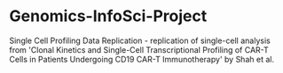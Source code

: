 # Genomics-InfoSci-Project
Single Cell Profiling Data Replication - replication of single-cell analysis from 'Clonal Kinetics and Single-Cell Transcriptional Profiling of CAR-T Cells in Patients Undergoing CD19 CAR-T Immunotherapy' by Shah et al. 
